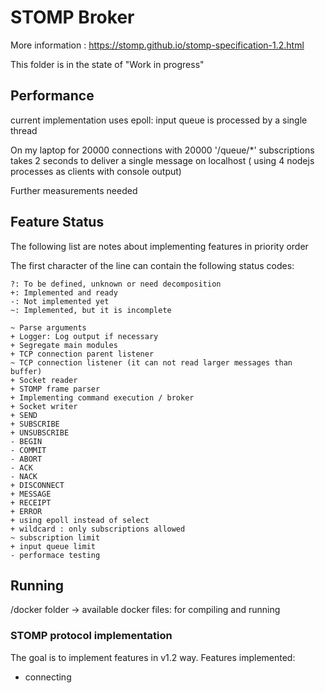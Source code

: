 STOMP Broker
============

More information : https://stomp.github.io/stomp-specification-1.2.html

This folder is in the state of "Work in progress"

Performance
-----------

current implementation uses epoll:
input queue is processed by a single thread

On my laptop
for 20000 connections with 20000 '/queue/*' subscriptions
takes 2 seconds to deliver a single message on localhost ( using 4 nodejs processes as clients with console output)

Further measurements needed

Feature Status
--------------

The following list are notes about implementing features in priority order

The first character of the line can contain the following status codes:

```
?: To be defined, unknown or need decomposition
+: Implemented and ready
-: Not implemented yet
~: Implemented, but it is incomplete
```


```
~ Parse arguments
+ Logger: Log output if necessary
+ Segregate main modules
+ TCP connection parent listener
~ TCP connection listener (it can not read larger messages than buffer)
+ Socket reader
+ STOMP frame parser
+ Implementing command execution / broker
+ Socket writer
+ SEND
+ SUBSCRIBE
+ UNSUBSCRIBE
- BEGIN
- COMMIT
- ABORT
- ACK
- NACK
+ DISCONNECT
+ MESSAGE
+ RECEIPT
+ ERROR
+ using epoll instead of select
+ wildcard : only subscriptions allowed
~ subscription limit
+ input queue limit
- performace testing
```

Running
-------

/docker folder -> available docker files: for compiling and running

### STOMP protocol implementation

The goal is to implement features in v1.2 way.
Features implemented:

- connecting
